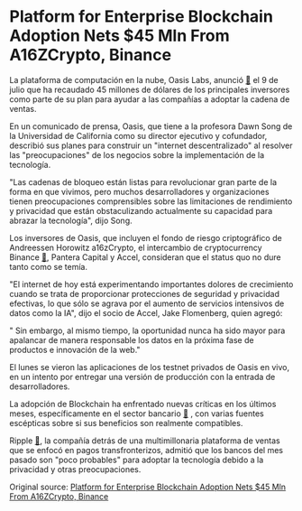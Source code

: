 # Platform for Enterprise Blockchain Adoption Nets $45 Mln From A16ZCrypto, Binance

La plataforma de computación en la nube, Oasis Labs, anunció  [🔗](https://www.prnewswire.com/news-releases/oasis-labs-raises-45-million-to-launch-privacy-first-cloud-computing-on-blockchain-300677175.html)  el 9 de julio que ha recaudado 45 millones de dólares de los principales inversores como parte de su plan para ayudar a las compañías a adoptar la cadena de ventas.

En un comunicado de prensa, Oasis, que tiene a la profesora Dawn Song de la Universidad de California como su director ejecutivo y cofundador, describió sus planes para construir un "internet descentralizado" al resolver las "preocupaciones" de los negocios sobre la implementación de la tecnología.

"Las cadenas de bloqueo están listas para revolucionar gran parte de la forma en que vivimos, pero muchos desarrolladores y organizaciones tienen preocupaciones comprensibles sobre las limitaciones de rendimiento y privacidad que están obstaculizando actualmente su capacidad para abrazar la tecnología", dijo Song.

Los inversores de Oasis, que incluyen el fondo de riesgo criptográfico de Andreessen Horowitz a16zCrypto, el intercambio de cryptocurrency Binance  [🔗](https://cointelegraph.com/tags/binance), Pantera Capital y Accel, consideran que el status quo no dure tanto como se temía.

"El internet de hoy está experimentando importantes dolores de crecimiento cuando se trata de proporcionar protecciones de seguridad y privacidad efectivas, lo que sólo se agrava por el aumento de servicios intensivos de datos como la IA", dijo el socio de Accel, Jake Flomenberg, quien agregó:

" Sin embargo, al mismo tiempo, la oportunidad nunca ha sido mayor para apalancar de manera responsable los datos en la próxima fase de productos e innovación de la web."

El lunes se vieron las aplicaciones de los testnet privados de Oasis en vivo, en un intento por entregar una versión de producción con la entrada de desarrolladores.

La adopción de Blockchain ha enfrentado nuevas críticas en los últimos meses, específicamente en el sector bancario  [🔗](https://cointelegraph.com/tags/banks) , con varias fuentes escépticas sobre si sus beneficios son realmente compatibles.

Ripple  [🔗](https://cointelegraph.com/tags/xrp-price-index), la compañía detrás de una multimillonaria plataforma de ventas que se enfocó en pagos transfronterizos, admitió que los bancos del mes pasado son "poco probables" para adoptar la tecnología debido a la privacidad y otras preocupaciones.

Original source: [Platform for Enterprise Blockchain Adoption Nets $45 Mln From A16ZCrypto, Binance](https://cointelegraph.com/news/platform-for-enterprise-blockchain-adoption-nets-45-mln-from-a16zcrypto-binance)